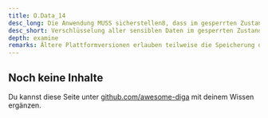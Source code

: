 ```yaml
---
title: O.Data_14
desc_long: Die Anwendung MUSS sicherstellen8, dass im gesperrten Zustand des Endgeräts alle sensiblen Daten verschlüsselt sind.
desc_short: Verschlüsselung aller sensiblen Daten im gesperrten Zustand.
depth: examine
remarks: Ältere Plattformversionen erlauben teilweise die Speicherung der Anwendung auf externen Speichermedien, die nicht der Speicherverschlüsselung unterliegen. Der Evaluator prüft, ob die Anwendung solche oder vergleichbare Vorgehensweisen untersagt.
---
```


## Noch keine Inhalte

Du kannst diese Seite unter [github.com/awesome-diga](https://github.com/awesome-diga/tr-faq) mit deinem Wissen ergänzen.
